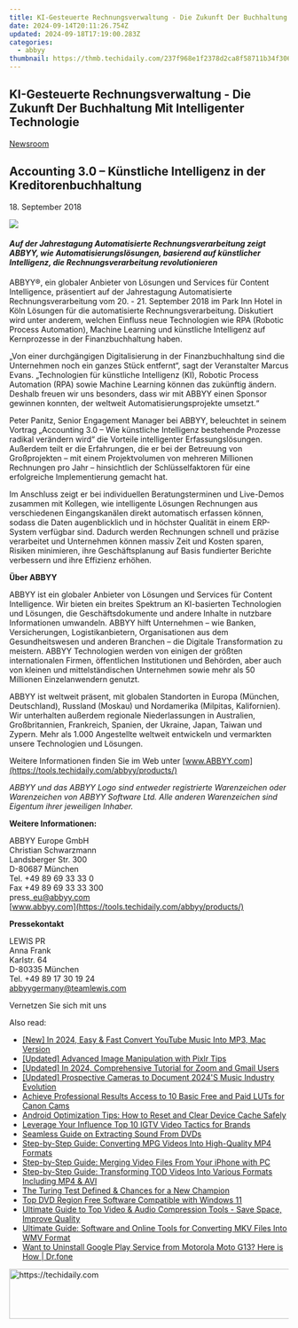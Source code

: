 ```yaml
---
title: KI-Gesteuerte Rechnungsverwaltung - Die Zukunft Der Buchhaltung Mit Intelligenter Technologie
date: 2024-09-14T20:11:26.754Z
updated: 2024-09-18T17:19:00.283Z
categories:
  - abbyy
thumbnail: https://thmb.techidaily.com/237f968e1f2378d2ca8f58711b34f30634497fa9b29838c074677a1e86056393.jpg
---
```


## KI-Gesteuerte Rechnungsverwaltung - Die Zukunft Der Buchhaltung Mit Intelligenter Technologie

[Newsroom](https://tools.techidaily.com/abbyy/products/)

## Accounting 3.0 – Künstliche Intelligenz in der Kreditorenbuchhaltung

18\. September 2018

![](https://content.abbyy.com/-/media/project/abbyy/abbyy/branchtemplates/shutterstock_1272462163_1296-x-729.jpg?h=729&iar=0&w=1296)

#### _Auf der Jahrestagung Automatisierte Rechnungsverarbeitung zeigt ABBYY, wie Automatisierungslösungen, basierend auf künstlicher Intelligenz, die Rechnungsverarbeitung revolutionieren_

ABBYY®, ein globaler Anbieter von Lösungen und Services für Content Intelligence, präsentiert auf der Jahrestagung Automatisierte Rechnungsverarbeitung vom 20\. - 21\. September 2018 im Park Inn Hotel in Köln Lösungen für die automatisierte Rechnungsverarbeitung. Diskutiert wird unter anderem, welchen Einfluss neue Technologien wie RPA (Robotic Process Automation), Machine Learning und künstliche Intelligenz auf Kernprozesse in der Finanzbuchhaltung haben.

„Von einer durchgängigen Digitalisierung in der Finanzbuchhaltung sind die Unternehmen noch ein ganzes Stück entfernt“, sagt der Veranstalter Marcus Evans. „Technologien für künstliche Intelligenz (KI), Robotic Process Automation (RPA) sowie Machine Learning können das zukünftig ändern. Deshalb freuen wir uns besonders, dass wir mit ABBYY einen Sponsor gewinnen konnten, der weltweit Automatisierungsprojekte umsetzt.“

Peter Panitz, Senior Engagement Manager bei ABBYY, beleuchtet in seinem Vortrag „Accounting 3.0 – Wie künstliche Intelligenz bestehende Prozesse radikal verändern wird“ die Vorteile intelligenter Erfassungslösungen. Außerdem teilt er die Erfahrungen, die er bei der Betreuung von Großprojekten – mit einem Projektvolumen von mehreren Millionen Rechnungen pro Jahr – hinsichtlich der Schlüsselfaktoren für eine erfolgreiche Implementierung gemacht hat.

Im Anschluss zeigt er bei individuellen Beratungsterminen und Live-Demos zusammen mit Kollegen, wie intelligente Lösungen Rechnungen aus verschiedenen Eingangskanälen direkt automatisch erfassen können, sodass die Daten augenblicklich und in höchster Qualität in einem ERP-System verfügbar sind. Dadurch werden Rechnungen schnell und präzise verarbeitet und Unternehmen können massiv Zeit und Kosten sparen, Risiken minimieren, ihre Geschäftsplanung auf Basis fundierter Berichte verbessern und ihre Effizienz erhöhen.

**Über ABBYY**

ABBYY ist ein globaler Anbieter von Lösungen und Services für Content Intelligence. Wir bieten ein breites Spektrum an KI-basierten Technologien und Lösungen, die Geschäftsdokumente und andere Inhalte in nutzbare Informationen umwandeln. ABBYY hilft Unternehmen – wie Banken, Versicherungen, Logistikanbietern, Organisationen aus dem Gesundheitswesen und anderen Branchen – die Digitale Transformation zu meistern. ABBYY Technologien werden von einigen der größten internationalen Firmen, öffentlichen Institutionen und Behörden, aber auch von kleinen und mittelständischen Unternehmen sowie mehr als 50 Millionen Einzelanwendern genutzt.

ABBYY ist weltweit präsent, mit globalen Standorten in Europa (München, Deutschland), Russland (Moskau) und Nordamerika (Milpitas, Kalifornien). Wir unterhalten außerdem regionale Niederlassungen in Australien, Großbritannien, Frankreich, Spanien, der Ukraine, Japan, Taiwan und Zypern. Mehr als 1.000 Angestellte weltweit entwickeln und vermarkten unsere Technologien und Lösungen.

Weitere Informationen finden Sie im Web unter [www.ABBYY.com](https://tools.techidaily.com/abbyy/products/)

  
_ABBYY und das ABBYY Logo sind entweder registrierte Warenzeichen oder Warenzeichen von ABBYY Software Ltd. Alle anderen Warenzeichen sind Eigentum ihrer jeweiligen Inhaber._

  
**Weitere Informationen:**

ABBYY Europe GmbH  
Christian Schwarzmann  
Landsberger Str. 300  
D-80687 München  
Tel. +49 89 69 33 33 0  
Fax +49 89 69 33 33 300  
press\_eu@abbyy.com  
[www.abbyy.com](https://tools.techidaily.com/abbyy/products/)  
  
**Pressekontakt**

LEWIS PR  
Anna Frank  
Karlstr. 64  
D-80335 München  
Tel. +49 89 17 30 19 24  
[abbyygermany@teamlewis.com](https://tools.techidaily.com/abbyy/products/)

  
Vernetzen Sie sich mit uns

<ins class="adsbygoogle"
     style="display:block"
     data-ad-format="autorelaxed"
     data-ad-client="ca-pub-7571918770474297"
     data-ad-slot="1223367746"></ins>

<ins class="adsbygoogle"
     style="display:block"
     data-ad-client="ca-pub-7571918770474297"
     data-ad-slot="8358498916"
     data-ad-format="auto"
     data-full-width-responsive="true"></ins>

<span class="atpl-alsoreadstyle">Also read:</span>
<div><ul>
<li><a href="https://facebook-record-videos.techidaily.com/new-in-2024-easy-and-fast-convert-youtube-music-into-mp3-mac-version/"><u>[New] In 2024, Easy & Fast Convert YouTube Music Into MP3, Mac Version</u></a></li>
<li><a href="https://fox-blue.techidaily.com/updated-advanced-image-manipulation-with-pixlr-tips/"><u>[Updated] Advanced Image Manipulation with Pixlr Tips</u></a></li>
<li><a href="https://fox-blue.techidaily.com/updated-in-2024-comprehensive-tutorial-for-zoom-and-gmail-users/"><u>[Updated] In 2024, Comprehensive Tutorial for Zoom and Gmail Users</u></a></li>
<li><a href="https://article-tips.techidaily.com/updated-prospective-cameras-to-document-2024s-music-industry-evolution/"><u>[Updated] Prospective Cameras to Document 2024'S Music Industry Evolution</u></a></li>
<li><a href="https://extra-resources.techidaily.com/achieve-professional-results-access-to-10-basic-free-and-paid-luts-for-canon-cams/"><u>Achieve Professional Results Access to 10 Basic Free and Paid LUTs for Canon Cams</u></a></li>
<li><a href="https://techtrends.techidaily.com/android-optimization-tips-how-to-reset-and-clear-device-cache-safely/"><u>Android Optimization Tips: How to Reset and Clear Device Cache Safely</u></a></li>
<li><a href="https://instagram-video-files.techidaily.com/leverage-your-influence-top-10-igtv-video-tactics-for-brands/"><u>Leverage Your Influence Top 10 IGTV Video Tactics for Brands</u></a></li>
<li><a href="https://discover-advanced.techidaily.com/seamless-guide-on-extracting-sound-from-dvds/"><u>Seamless Guide on Extracting Sound From DVDs</u></a></li>
<li><a href="https://discover-advanced.techidaily.com/step-by-step-guide-converting-mpg-videos-into-high-quality-mp4-formats/"><u>Step-by-Step Guide: Converting MPG Videos Into High-Quality MP4 Formats</u></a></li>
<li><a href="https://discover-advanced.techidaily.com/step-by-step-guide-merging-video-files-from-your-iphone-with-pc/"><u>Step-by-Step Guide: Merging Video Files From Your iPhone with PC</u></a></li>
<li><a href="https://discover-advanced.techidaily.com/step-by-step-guide-transforming-tod-videos-into-various-formats-including-mp4-and-avi/"><u>Step-by-Step Guide: Transforming TOD Videos Into Various Formats Including MP4 & AVI</u></a></li>
<li><a href="https://tech-savvy.techidaily.com/the-turing-test-defined-and-chances-for-a-new-champion/"><u>The Turing Test Defined & Chances for a New Champion</u></a></li>
<li><a href="https://discover-advanced.techidaily.com/top-dvd-region-free-software-compatible-with-windows-11/"><u>Top DVD Region Free Software Compatible with Windows 11</u></a></li>
<li><a href="https://discover-advanced.techidaily.com/ultimate-guide-to-top-video-and-audio-compression-tools-save-space-improve-quality/"><u>Ultimate Guide to Top Video & Audio Compression Tools - Save Space, Improve Quality</u></a></li>
<li><a href="https://discover-advanced.techidaily.com/ultimate-guide-software-and-online-tools-for-converting-mkv-files-into-wmv-format/"><u>Ultimate Guide: Software and Online Tools for Converting MKV Files Into WMV Format</u></a></li>
<li><a href="https://howto.techidaily.com/want-to-uninstall-google-play-service-from-motorola-moto-g13-here-is-how-drfone-by-drfone-fix-android-problems-fix-android-problems/"><u>Want to Uninstall Google Play Service from Motorola Moto G13? Here is How | Dr.fone</u></a></li>
</ul></div>

<!-- affiliate ads begin -->
<a href="https://appsumo.8odi.net/c/5597632/2068426/7443" target="_top" id="2068426">
  <img src="//a.impactradius-go.com/display-ad/7443-2068426" border="0" alt="https://techidaily.com" width="728" height="90"/>
</a>
<img height="0" width="0" src="https://appsumo.8odi.net/i/5597632/2068426/7443" style="position:absolute;visibility:hidden;" border="0" />
<!-- affiliate ads end -->

